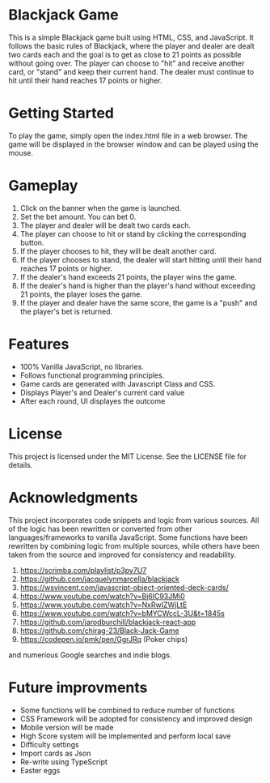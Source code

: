 
# Blackjack Game

This is a simple Blackjack game built using HTML, CSS, and JavaScript. It follows the basic rules of Blackjack, where the player and dealer are dealt two cards each and the goal is to get as close to 21 points as possible without going over. The player can choose to "hit" and receive another card, or "stand" and keep their current hand. The dealer must continue to hit until their hand reaches 17 points or higher.

# Getting Started

To play the game, simply open the index.html file in a web browser. The game will be displayed in the browser window and can be played using the mouse.

# Gameplay

1. Click on the banner when the game is launched. 
2. Set the bet amount. You can bet 0.
3. The player and dealer will be dealt two cards each.
4. The player can choose to hit or stand by clicking the corresponding button.
5. If the player chooses to hit, they will be dealt another card.
6. If the player chooses to stand, the dealer will start hitting until their hand reaches 17 points or higher.
7. If the dealer's hand exceeds 21 points, the player wins the game.
8. If the dealer's hand is higher than the player's hand without exceeding 21 points, the player loses the game.
9. If the player and dealer have the same score, the game is a "push" and the player's bet is returned.


# Features

* 100% Vanilla JavaScript, no libraries.
* Follows functional programming principles.
* Game cards are generated with Javascript Class and CSS.
* Displays Player's and Dealer's current card value
* After each round, UI displayes the outcome 

# License
This project is licensed under the MIT License. See the LICENSE file for details.


# Acknowledgments

This project incorporates code snippets and logic from various sources. All of the logic has been rewritten or converted from other languages/frameworks to vanilla JavaScript. Some functions have been rewritten by combining logic from multiple sources, while others have been taken from the source and improved for consistency and readability.

1. https://scrimba.com/playlist/p3py7U7
2. https://github.com/jacquelynmarcella/blackjack
3. https://wsvincent.com/javascript-object-oriented-deck-cards/
4. https://www.youtube.com/watch?v=Bj6lC93JMi0
5. https://www.youtube.com/watch?v=NxRwIZWjLtE
6. https://www.youtube.com/watch?v=bMYCWccL-3U&t=1845s
7. https://github.com/jarodburchill/blackjack-react-app
8. https://github.com/chirag-23/Black-Jack-Game
9. https://codepen.io/pmk/pen/GgrJRq (Poker chips)

and numerious Google searches and indie blogs.

# Future improvments
 
* Some functions will be combined to reduce number of functions 
* CSS Framework will be adopted for consistency and improved design
* Mobile version will be made
* High Score system will be implemented and perform local save
* Difficulty settings
* Import cards as Json
* Re-write using TypeScript
* Easter eggs
